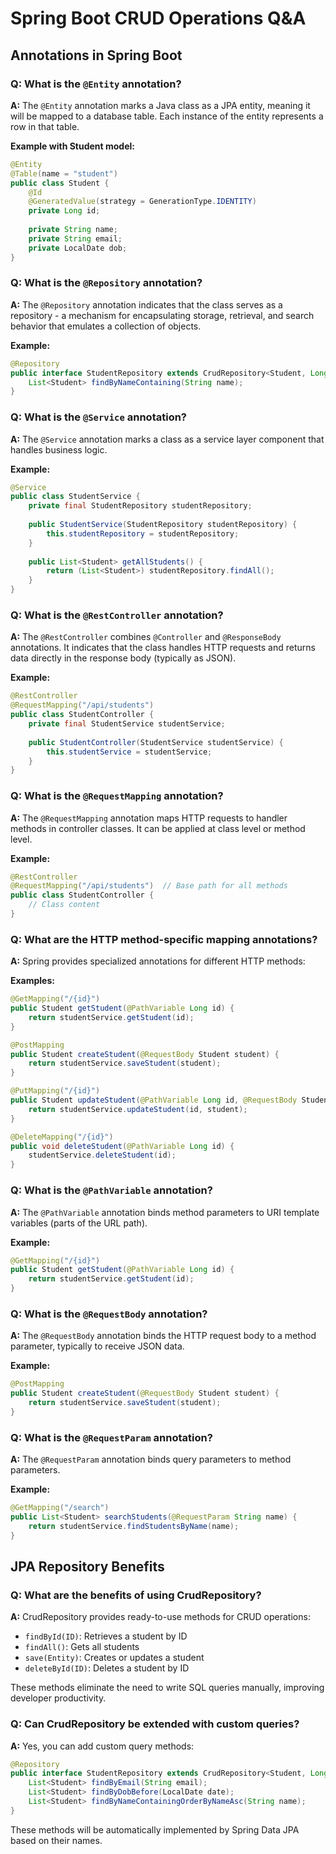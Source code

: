 # Spring Boot CRUD Operations Q&A

## Annotations in Spring Boot

### Q: What is the `@Entity` annotation?
**A:** The `@Entity` annotation marks a Java class as a JPA entity, meaning it will be mapped to a database table. Each instance of the entity represents a row in that table.

**Example with Student model:**
```java
@Entity
@Table(name = "student")
public class Student {
    @Id
    @GeneratedValue(strategy = GenerationType.IDENTITY)
    private Long id;
    
    private String name;
    private String email;
    private LocalDate dob;
}
```

### Q: What is the `@Repository` annotation?
**A:** The `@Repository` annotation indicates that the class serves as a repository - a mechanism for encapsulating storage, retrieval, and search behavior that emulates a collection of objects.

**Example:**
```java
@Repository
public interface StudentRepository extends CrudRepository<Student, Long> {
    List<Student> findByNameContaining(String name);
}
```

### Q: What is the `@Service` annotation?
**A:** The `@Service` annotation marks a class as a service layer component that handles business logic.

**Example:**
```java
@Service
public class StudentService {
    private final StudentRepository studentRepository;
    
    public StudentService(StudentRepository studentRepository) {
        this.studentRepository = studentRepository;
    }
    
    public List<Student> getAllStudents() {
        return (List<Student>) studentRepository.findAll();
    }
}
```

### Q: What is the `@RestController` annotation?
**A:** The `@RestController` combines `@Controller` and `@ResponseBody` annotations. It indicates that the class handles HTTP requests and returns data directly in the response body (typically as JSON).

**Example:**
```java
@RestController
@RequestMapping("/api/students")
public class StudentController {
    private final StudentService studentService;
    
    public StudentController(StudentService studentService) {
        this.studentService = studentService;
    }
}
```

### Q: What is the `@RequestMapping` annotation?
**A:** The `@RequestMapping` annotation maps HTTP requests to handler methods in controller classes. It can be applied at class level or method level.

**Example:**
```java
@RestController
@RequestMapping("/api/students")  // Base path for all methods
public class StudentController {
    // Class content
}
```

### Q: What are the HTTP method-specific mapping annotations?
**A:** Spring provides specialized annotations for different HTTP methods:

**Examples:**
```java
@GetMapping("/{id}")
public Student getStudent(@PathVariable Long id) {
    return studentService.getStudent(id);
}

@PostMapping
public Student createStudent(@RequestBody Student student) {
    return studentService.saveStudent(student);
}

@PutMapping("/{id}")
public Student updateStudent(@PathVariable Long id, @RequestBody Student student) {
    return studentService.updateStudent(id, student);
}

@DeleteMapping("/{id}")
public void deleteStudent(@PathVariable Long id) {
    studentService.deleteStudent(id);
}
```

### Q: What is the `@PathVariable` annotation?
**A:** The `@PathVariable` annotation binds method parameters to URI template variables (parts of the URL path).

**Example:**
```java
@GetMapping("/{id}")
public Student getStudent(@PathVariable Long id) {
    return studentService.getStudent(id);
}
```

### Q: What is the `@RequestBody` annotation?
**A:** The `@RequestBody` annotation binds the HTTP request body to a method parameter, typically to receive JSON data.

**Example:**
```java
@PostMapping
public Student createStudent(@RequestBody Student student) {
    return studentService.saveStudent(student);
}
```

### Q: What is the `@RequestParam` annotation?
**A:** The `@RequestParam` annotation binds query parameters to method parameters.

**Example:**
```java
@GetMapping("/search")
public List<Student> searchStudents(@RequestParam String name) {
    return studentService.findStudentsByName(name);
}
```

## JPA Repository Benefits

### Q: What are the benefits of using CrudRepository?
**A:** CrudRepository provides ready-to-use methods for CRUD operations:

- `findById(ID)`: Retrieves a student by ID
- `findAll()`: Gets all students
- `save(Entity)`: Creates or updates a student
- `deleteById(ID)`: Deletes a student by ID

These methods eliminate the need to write SQL queries manually, improving developer productivity.

### Q: Can CrudRepository be extended with custom queries?
**A:** Yes, you can add custom query methods:

```java
@Repository
public interface StudentRepository extends CrudRepository<Student, Long> {
    List<Student> findByEmail(String email);
    List<Student> findByDobBefore(LocalDate date);
    List<Student> findByNameContainingOrderByNameAsc(String name);
}
```

These methods will be automatically implemented by Spring Data JPA based on their names.